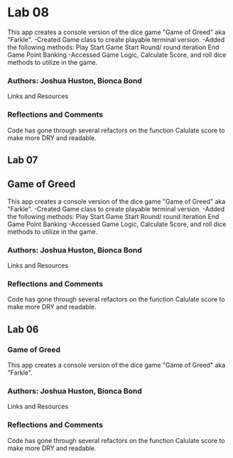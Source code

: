 # Lab 08

This app creates a console version of the dice game "Game of Greed" aka "Farkle".
-Created Game class to create playable terminal version.
-Added the following methods:
Play
Start Game
Start Round/ round iteration
End Game
Point Banking
-Accessed Game Logic, Calculate Score, and roll dice methods to utilize in the game.

### Authors: Joshua Huston, Bionca Bond

Links and Resources

### Reflections and Comments

Code has gone through several refactors on the function Calulate score to make more DRY and readable.

## Lab 07

## Game of Greed

This app creates a console version of the dice game "Game of Greed" aka "Farkle".
-Created Game class to create playable terminal version.
-Added the following methods:
Play
Start Game
Start Round/ round iteration
End Game
Point Banking
-Accessed Game Logic, Calculate Score, and roll dice methods to utilize in the game.

### Authors: Joshua Huston, Bionca Bond

Links and Resources

### Reflections and Comments

Code has gone through several refactors on the function Calulate score to make more DRY and readable.

## Lab 06

### Game of Greed

This app creates a console version of the dice game "Game of Greed" aka "Farkle".

### Authors: Joshua Huston, Bionca Bond

Links and Resources

### Reflections and Comments

Code has gone through several refactors on the function Calulate score to make more DRY and readable.

